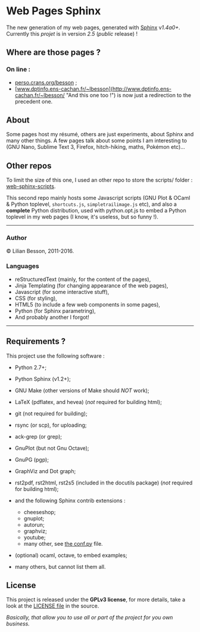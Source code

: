 # Web Pages Sphinx
The new generation of my web pages, generated with [Sphinx](<http://sphinx-doc.org>) v*1.4a0+*.
Currently this *projet* is in version *2.5* (*public* release) !

## Where are those pages ?

### On line :
 * [perso.crans.org/besson](<http://perso.crans.org/besson/> "Check this one !") ;
 * [www.dptinfo.ens-cachan.fr/~lbesson](<http://www.dptinfo.ens-cachan.fr/~lbesson/> "And this one too !") is now just a redirection to the precedent one.

## About
Some pages host my résumé, others are just experiments, about Sphinx and many other things.
A few pages talk about some points I am interesting to (GNU Nano, Sublime Text 3, Firefox, hitch-hiking, maths, Pokémon etc)...

## Other repos
To limit the size of this one, I used an other repo to store
the scripts/ folder : [web-sphinx-scripts](<https://bitbucket.org/lbesson/web-sphinx-scripts/> "Hehe").

This second repo mainly hosts some Javascript scripts
(GNU Plot & OCaml & Python toplevel, `shortcuts.js`, `simpletrailimage.js` etc),
and also a **complete** Python distribution,
used with python.opt.js to embed a Python toplevel in my web pages (I know, it's useless, but so funny !).

----

### Author
© Lilian Besson, 2011-2016.

### Languages
 * reStructuredText (mainly, for the content of the pages),
 * Jinja Templating (for changing appearance of the web pages),
 * Javascript (for some interactive stuff),
 * CSS (for styling),
 * HTML5 (to include a few web components in some pages),
 * Python (for Sphinx parametring),
 * And probably another I forgot!

----

## Requirements ?

This project use the following software :

 * Python 2.7+;
 * Python Sphinx (v1.2+);
 * GNU Make (other versions of Make should *NOT* work);
 * LaTeX (pdflatex, and hevea) (*not* required for building html);
 * git (not required for building);
 * rsync (or scp), for uploading;
 * ack-grep (or grep);
 * GnuPlot (but not Gnu Octave);
 * GnuPG (pgp);
 * GraphViz and Dot graph;
 * rst2pdf, rst2html, rst2s5 (included in the docutils package) (*not* required for building html);
 * and the following Sphinx contrib extensions :

    * cheeseshop;
    * gnuplot;
    * autorun;
    * graphviz;
    * youtube;
    * many other, see [the conf.py](conf.py) file.

 * (optional) ocaml, octave, to embed examples;
 * many others, but cannot list them all.

## License
This project is released under the **GPLv3 license**, for more details,
take a look at the [LICENSE file](http://besson.qc.to/LICENSE.html) in the source.

*Basically, that allow you to use all or part of the project for you own business.*
